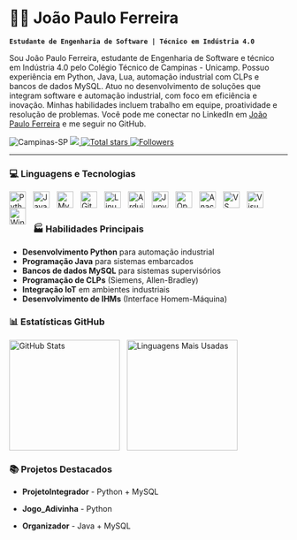 # 👨‍💻 João Paulo Ferreira

**`Estudante de Engenharia de Software | Técnico em Indústria 4.0`**

Sou João Paulo Ferreira, estudante de Engenharia de Software e técnico em Indústria 4.0 pelo Colégio Técnico de Campinas - Unicamp. Possuo experiência em Python, Java, Lua, automação industrial com CLPs e bancos de dados MySQL. Atuo no desenvolvimento de soluções que integram software e automação industrial, com foco em eficiência e inovação. Minhas habilidades incluem trabalho em equipe, proatividade e resolução de problemas. Você pode me conectar no LinkedIn em [João Paulo Ferreira](https://www.linkedin.com/in/jo%C3%A3o-paulo-ferreira-6a1ab8328/) e me seguir no GitHub.

<p align="left">
    <a>
        <img 
        src="https://custom-icon-badges.demolab.com/badge/Campinas-SP-0A3871?style=for-the-badge&logo=location&logoColor=white" alt="Campinas-SP"
        />
    </a>
    <a href="https://www.linkedin.com/in/jo%C3%A3o-paulo-ferreira-6a1ab8328/">
        <img 
            src="https://custom-icon-badges.demolab.com/badge/-LinkedIn-blue?style=for-the-badge&logo=linkedin&logoSource=feather"
        />
    </a> 
    <a href="https://github.com/Jpaulo06972?tab=repositories&sort=stargazers" target = "_blank">
        <img 
            alt="Total stars" 
            title="Total stars" 
            src="https://custom-icon-badges.demolab.com/badge/Stars-488207?style=for-the-badge&logo=star&logoColor=white" alt="GitHub Stars"
        />
    </a>
    <a href="https://github.com/Jpaulo06972?tab=followers" target = "_blank">
        <img 
            alt="Followers" 
            title="Follow me on GitHub" 
            src="https://custom-icon-badges.demolab.com/badge/-Follow-1155ba?style=for-the-badge&logo=github&logoColor=white"
        />
    </a>
</p>

---

### 💻 Linguagens e Tecnologias

<img 
    align="left" 
    alt="Python" 
    title="Python"
    width="30px" 
    style="padding-right: 10px;" 
    src="https://cdn.jsdelivr.net/gh/devicons/devicon@latest/icons/python/python-original.svg" 
/>
<img 
    align="left" 
    alt="Java"
    title="Java" 
    width="30px" 
    style="padding-right: 10px;" 
    src="https://cdn.jsdelivr.net/gh/devicons/devicon@latest/icons/java/java-original.svg" 
/>
<img 
    align="left" 
    alt="MySQL" 
    title="MySQL"
    width="30px" 
    style="padding-right: 10px;" 
    src="https://cdn.jsdelivr.net/gh/devicons/devicon@latest/icons/mysql/mysql-original.svg" 
/>
<img 
    align="left" 
    alt="Git" 
    title="Git"
    width="30px" 
    style="padding-right: 10px;" 
    src="https://cdn.jsdelivr.net/gh/devicons/devicon@latest/icons/git/git-original.svg" 
/>
<img 
    align="left" 
    alt="Linux" 
    title="Linux"
    width="30px" 
    style="padding-right: 10px;" 
    src="https://cdn.jsdelivr.net/gh/devicons/devicon@latest/icons/linux/linux-original.svg" 
/>
<img 
    align="left" 
    alt="Arduino" 
    title="Arduino"
    width="30px" 
    style="padding-right: 10px;" 
    src="https://cdn.jsdelivr.net/gh/devicons/devicon@latest/icons/arduino/arduino-original.svg" 
/>
<img 
    align="left" 
    alt="Jupyter" 
    title="Jupyter"
    width="30px" 
    style="padding-right: 10px;" 
    src="https://cdn.jsdelivr.net/gh/devicons/devicon@latest/icons/jupyter/jupyter-original.svg" 
/>
<img 
    align="left" 
    alt="OpenCV" 
    title="OpenCV"
    width="30px" 
    style="padding-right: 10px;" 
    src="https://cdn.jsdelivr.net/gh/devicons/devicon@latest/icons/opencv/opencv-original-wordmark.svg" 
/>
<img 
    align="left" 
    alt="Anaconda" 
    title="Anaconda"
    width="30px" 
    style="padding-right: 10px;" 
    src="https://cdn.jsdelivr.net/gh/devicons/devicon@latest/icons/anaconda/anaconda-original.svg" 
/>
<img 
    align="left" 
    alt="VS Code" 
    title="VS Code"
    width="30px" 
    style="padding-right: 10px;" 
    src="https://cdn.jsdelivr.net/gh/devicons/devicon@latest/icons/vscode/vscode-original.svg" 
/>
<img 
    align="left" 
    alt="Visual Studio" 
    title="Visual Studio"
    width="30px" 
    style="padding-right: 10px;" 
    src="https://cdn.jsdelivr.net/gh/devicons/devicon@latest/icons/visualstudio/visualstudio-original.svg" 
/>
<img 
    align="left" 
    alt="Windows 11" 
    title="Windows 11"
    width="30px" 
    style="padding-right: 10px;" 
    src="https://cdn.jsdelivr.net/gh/devicons/devicon@latest/icons/windows11/windows11-original.svg" 
/>

<br/>
<br/>

### 🏭 Habilidades Principais
- **Desenvolvimento Python** para automação industrial
- **Programação Java** para sistemas embarcados
- **Bancos de dados MySQL** para sistemas supervisórios
- **Programação de CLPs** (Siemens, Allen-Bradley)
- **Integração IoT** em ambientes industriais
- **Desenvolvimento de IHMs** (Interface Homem-Máquina)

### 📊 Estatísticas GitHub

<p>
  <img 
    align="left" 
    alt="GitHub Stats" 
    height="200" 
    style="padding-right: 10px;" 
    src="https://github-readme-stats.vercel.app/api?username=Jpaulo06972&show_icons=true&theme=holi&include_all_commits" 
  />

  <img 
    align="left" 
    alt="Linguagens Mais Usadas" 
    height="200" 
    src="https://github-readme-stats.vercel.app/api/top-langs/?username=Jpaulo06972&theme=holi&langs_count=8&hide=html,css" 
  />
</p>

<br clear="both"/>

### 📚 Projetos Destacados
- **ProjetoIntegrador** - Python + MySQL
- **Jogo_Adivinha** - Python

- **Organizador** - Java + MySQL


